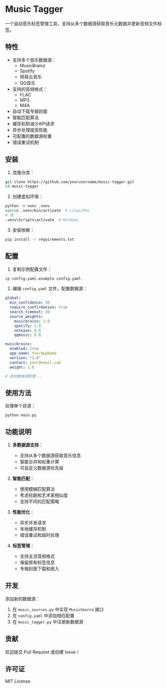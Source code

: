 # Music Tagger

一个自动音乐标签管理工具，支持从多个数据源获取音乐元数据并更新音频文件标签。

## 特性

- 支持多个音乐数据源：
  - MusicBrainz
  - Spotify
  - 网易云音乐
  - QQ音乐
- 支持的音频格式：
  - FLAC
  - MP3
  - M4A
- 自动下载专辑封面
- 智能匹配算法
- 缓存机制减少API请求
- 异步处理提高性能
- 可配置的数据源权重
- 错误重试机制

## 安装

1. 克隆仓库：
```bash
git clone https://github.com/yourusername/music-tagger.git
cd music-tagger
```

2. 创建虚拟环境：
```bash
python -m venv .venv
source .venv/bin/activate  # Linux/Mac
# 或
.venv\Scripts\activate  # Windows
```

3. 安装依赖：
```bash
pip install -r requirements.txt
```

## 配置

1. 复制示例配置文件：
```bash
cp config.yaml.example config.yaml
```

2. 编辑 `config.yaml` 文件，配置数据源：
```yaml
global:
  min_confidence: 50
  require_confirmation: true
  search_timeout: 30
  source_weights:
    musicbrainz: 1.0
    spotify: 1.0
    netease: 0.8
    qqmusic: 0.8

musicbrainz:
  enabled: true
  app_name: YourAppName
  version: "1.0"
  contact: your@email.com
  weight: 1.0

# 其他数据源配置...
```

## 使用方法

处理单个目录：

```bash
python main.py
```

## 功能说明

1. **多数据源支持**：
   - 支持从多个数据源获取音乐信息
   - 智能合并和权重计算
   - 可自定义数据源优先级

2. **智能匹配**：
   - 使用模糊匹配算法
   - 考虑标题和艺术家相似度
   - 支持不同的匹配策略

3. **性能优化**：
   - 异步并发请求
   - 本地缓存机制
   - 错误重试和超时处理

4. **标签管理**：
   - 支持主流音频格式
   - 保留原有标签信息
   - 专辑封面下载和嵌入

## 开发

添加新的数据源：

1. 在 `music_sources.py` 中实现 `MusicSource` 接口
2. 在 `config.yaml` 中添加相应配置
3. 在 `music_tagger.py` 中注册新数据源

## 贡献

欢迎提交 Pull Request 或创建 Issue！

## 许可证

MIT License

